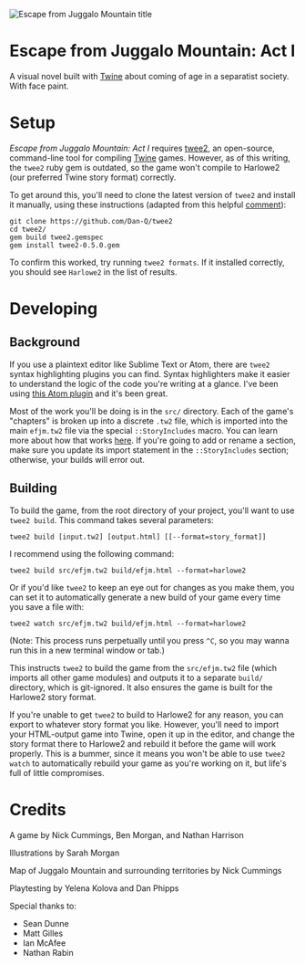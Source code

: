 ![Escape from Juggalo Mountain title](src/img/title_screen_image 'Logo Title Text')

# Escape from Juggalo Mountain: Act I

A visual novel built with [Twine](http://twinery.org/) about coming of age in a separatist society. With face paint.

# Setup

_Escape from Juggalo Mountain: Act I_ requires [twee2](https://github.com/Dan-Q/twee2), an open-source, command-line tool for compiling [Twine](http://twinery.org/) games. However, as of this writing, the `twee2` ruby gem is outdated, so the game won't compile to Harlowe2 (our preferred Twine story format) correctly.

To get around this, you'll need to clone the latest version of `twee2` and install it manually, using these instructions (adapted from this helpful [comment](https://github.com/Dan-Q/twee2/issues/36#issuecomment-383277996)):

```
git clone https://github.com/Dan-Q/twee2
cd twee2/
gem build twee2.gemspec
gem install twee2-0.5.0.gem
```

To confirm this worked, try running `twee2 formats`. If it installed correctly, you should see `Harlowe2` in the list of results.

# Developing

## Background

If you use a plaintext editor like Sublime Text or Atom, there are `twee2` syntax highlighting plugins you can find. Syntax highlighters make it easier to understand the logic of the code you're writing at a glance. I've been using [this Atom plugin](https://github.com/bvautour/language-twee2) and it's been great.

Most of the work you'll be doing is in the `src/` directory. Each of the game's "chapters" is broken up into a discrete `.tw2` file, which is imported into the main `efjm.tw2` file via the special `::StoryIncludes` macro. You can learn more about how that works [here](https://dan-q.github.io/twee2/documentation.html#includes). If you're going to add or rename a section, make sure you update its import statement in the `::StoryIncludes` section; otherwise, your builds will error out.

## Building

To build the game, from the root directory of your project, you'll want to use `twee2 build`. This command takes several parameters:

`twee2 build [input.tw2] [output.html] [[--format=story_format]]`

I recommend using the following command:

`twee2 build src/efjm.tw2 build/efjm.html --format=harlowe2`

Or if you'd like `twee2` to keep an eye out for changes as you make them, you can set it to automatically generate a new build of your game every time you save a file with:

`twee2 watch src/efjm.tw2 build/efjm.html --format=harlowe2`

(Note: This process runs perpetually until you press `^C`, so you may wanna run this in a new terminal window or tab.)

This instructs `twee2` to build the game from the `src/efjm.tw2` file (which imports all other game modules) and outputs it to a separate `build/` directory, which is git-ignored. It also ensures the game is built for the Harlowe2 story format.

If you're unable to get `twee2` to build to Harlowe2 for any reason, you can export to whatever story format you like. However, you'll need to import your HTML-output game into Twine, open it up in the editor, and change the story format there to Harlowe2 and rebuild it before the game will work properly. This is a bummer, since it means you won't be able to use `twee2 watch` to automatically rebuild your game as you're working on it, but life's full of little compromises.

# Credits

A game by Nick Cummings, Ben Morgan, and Nathan Harrison

Illustrations by Sarah Morgan

Map of Juggalo Mountain and surrounding territories by Nick Cummings

Playtesting by Yelena Kolova and Dan Phipps

Special thanks to:

* Sean Dunne
* Matt Gilles
* Ian McAfee
* Nathan Rabin
